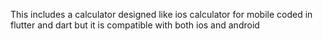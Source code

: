This includes a calculator designed like ios calculator for mobile coded in flutter and dart but it is compatible with both ios and android 
